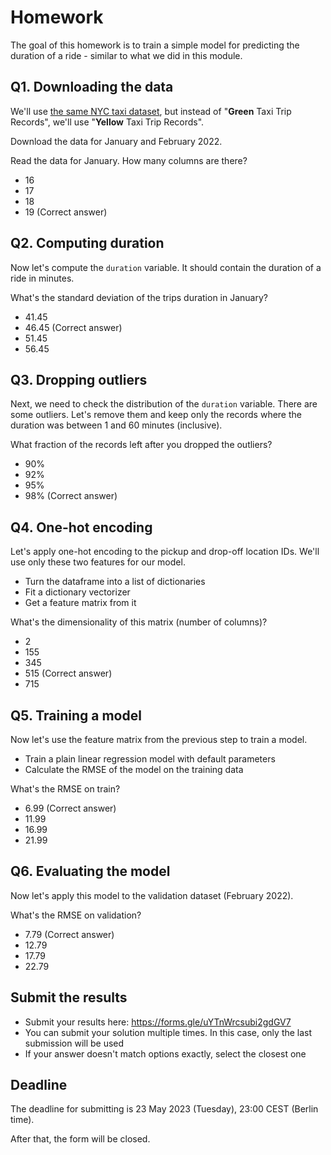 # Homework

The goal of this homework is to train a simple model for predicting the duration of a ride - similar to what we did in this module.

## Q1. Downloading the data

We'll use [the same NYC taxi dataset](https://www1.nyc.gov/site/tlc/about/tlc-trip-record-data.page),
but instead of "**Green** Taxi Trip Records", we'll use "**Yellow** Taxi Trip Records".

Download the data for January and February 2022.

Read the data for January. How many columns are there?

* 16
* 17
* 18
* 19 (Correct answer)

## Q2. Computing duration

Now let's compute the `duration` variable. It should contain the duration of a ride in minutes.

What's the standard deviation of the trips duration in January?

* 41.45
* 46.45 (Correct answer)
* 51.45
* 56.45

## Q3. Dropping outliers

Next, we need to check the distribution of the `duration` variable. There are some outliers. Let's remove them and keep only the records where the duration was between 1 and 60 minutes (inclusive).

What fraction of the records left after you dropped the outliers?

* 90%
* 92%
* 95%
* 98% (Correct answer)

## Q4. One-hot encoding

Let's apply one-hot encoding to the pickup and drop-off location IDs. We'll use only these two features for our model.

* Turn the dataframe into a list of dictionaries
* Fit a dictionary vectorizer
* Get a feature matrix from it

What's the dimensionality of this matrix (number of columns)?

* 2
* 155
* 345
* 515 (Correct answer)
* 715

## Q5. Training a model

Now let's use the feature matrix from the previous step to train a model.

* Train a plain linear regression model with default parameters
* Calculate the RMSE of the model on the training data

What's the RMSE on train?

* 6.99 (Correct answer)
* 11.99
* 16.99
* 21.99

## Q6. Evaluating the model

Now let's apply this model to the validation dataset (February 2022).

What's the RMSE on validation?

* 7.79 (Correct answer)
* 12.79
* 17.79
* 22.79

## Submit the results

* Submit your results here: https://forms.gle/uYTnWrcsubi2gdGV7
* You can submit your solution multiple times. In this case, only the last submission will be used
* If your answer doesn't match options exactly, select the closest one

## Deadline

The deadline for submitting is 23 May 2023 (Tuesday), 23:00 CEST (Berlin time).

After that, the form will be closed.
